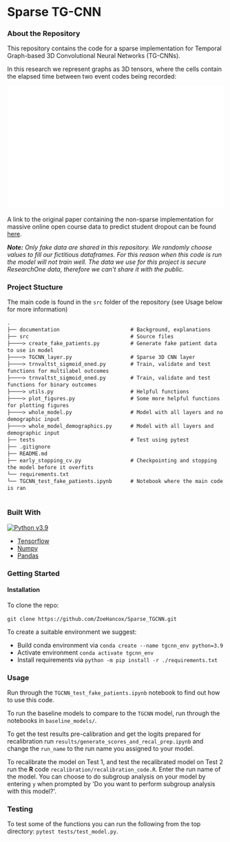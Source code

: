 # Sparse TG-CNN

### About the Repository

This repository contains the code for a sparse implementation for Temporal Graph-based 3D Convolutional Neural Networks (TG-CNNs).

In this research we represent graphs as 3D tensors, where the cells contain the elapsed time between two event codes being recorded:

![gif of 3D tensor construction representing the temporal graph](documentation/TG-CNN_build.gif)

A link to the original paper containing the non-sparse implementation for massive online open course data to predict student dropout can be found [here](https://eprints.whiterose.ac.uk/205293/1/TG-CNNs_for_Online_Course_Dropout_Prediction_03.pdf).

_**Note:** Only fake data are shared in this repository. We randomly choose values to fill our fictitious dataframes. For this reason when this code is run the model will not train well. The data we use for this project is secure ResearchOne data, therefore we can't share it with the public._

### Project Stucture

The main code is found in the `src` folder of the repository (see Usage below for more information)

```
.
├── documentation                       # Background, explanations
├── src                                 # Source files
├────> create_fake_patients.py          # Generate fake patient data to use in model
├────> TGCNN_layer.py                   # Sparse 3D CNN layer 
├────> trnvaltst_sigmoid_oned.py        # Train, validate and test functions for multilabel outcomes
├────> trnvaltst_sigmoid_oned.py        # Train, validate and test functions for binary outcomes
├────> utils.py                         # Helpful functions
├────> plot_figures.py                  # Some more helpful functions for plotting figures
├────> whole_model.py                   # Model with all layers and no demographic input
├────> whole_model_demographics.py      # Model with all layers and demographic input
├── tests                               # Test using pytest
├── .gitignore
├── README.md
├── early_stopping_cv.py                # Checkpointing and stopping the model before it overfits
└── requirements.txt
└── TGCNN_test_fake_patients.ipynb      # Notebook where the main code is ran


```
### Built With 

[![Python v3.9](https://img.shields.io/badge/python-v3.9-blue.svg)](https://www.python.org/downloads/release/python-390/)

- [Tensorflow](https://www.tensorflow.org/)
- [Numpy](https://numpy.org/)
- [Pandas](https://pandas.pydata.org/)

### Getting Started

#### Installation

To clone the repo:

`git clone https://github.com/ZoeHancox/Sparse_TGCNN.git`

To create a suitable environment we suggest:
- Build conda environment via `conda create --name tgcnn_env python=3.9`
- Activate environment `conda activate tgcnn_env`
- Install requirements via `python -m pip install -r ./requirements.txt`

### Usage

Run through the `TGCNN_test_fake_patients.ipynb` notebook to find out how to use this code.

To run the baseline models to compare to the `TGCNN` model, run through the notebooks in `baseline_models/`.

To get the test results pre-calibration and get the logits prepared for recalibration run `results/generate_scores_and_recal_prep.ipynb` and change the `run_name` to the run name you assigned to your model.

To recalibrate the model on Test 1, and test the recalibrated model on Test 2 run the **R** code `recalibration/recalibration_code.R`. Enter the run name of the model. You can choose to do subgroup analysis on your model by entering `y` when prompted by 'Do you want to perform subgroup analysis with this model?'.

### Testing

To test some of the functions you can run the following from the top directory:
`pytest tests/test_model.py`.
